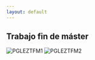 ```yaml
---
layout: default
---
```


## Trabajo fin de máster

![PGLEZTFM1](https://parametropic.github.io/webtest2/assets/img/GLEZSERNAPABLO_UPVEHU_TFM_IMAGEN_1.jpg)
![PGLEZTFM2](https://parametropic.github.io/webtest2/assets/img/GLEZSERNAPABLO_UPVEHU_TFM_IMAGEN_2.jpg)

